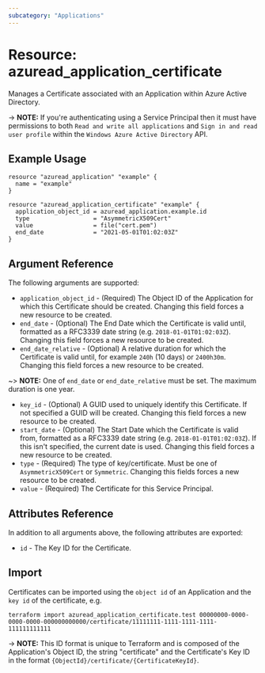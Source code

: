 ```yaml
---
subcategory: "Applications"
---
```


# Resource: azuread_application_certificate

Manages a Certificate associated with an Application within Azure Active Directory.

-> **NOTE:** If you're authenticating using a Service Principal then it must have permissions to both `Read and write all applications` and `Sign in and read user profile` within the `Windows Azure Active Directory` API.

## Example Usage

```hcl
resource "azuread_application" "example" {
  name = "example"
}

resource "azuread_application_certificate" "example" {
  application_object_id = azuread_application.example.id
  type                  = "AsymmetricX509Cert"
  value                 = file("cert.pem")
  end_date              = "2021-05-01T01:02:03Z"
}
```

## Argument Reference

The following arguments are supported:

* `application_object_id` - (Required) The Object ID of the Application for which this Certificate should be created. Changing this field forces a new resource to be created.
* `end_date` - (Optional) The End Date which the Certificate is valid until, formatted as a RFC3339 date string (e.g. `2018-01-01T01:02:03Z`). Changing this field forces a new resource to be created.
* `end_date_relative` - (Optional) A relative duration for which the Certificate is valid until, for example `240h` (10 days) or `2400h30m`. Changing this field forces a new resource to be created.

~> **NOTE:** One of `end_date` or `end_date_relative` must be set. The maximum duration is one year.

* `key_id` - (Optional) A GUID used to uniquely identify this Certificate. If not specified a GUID will be created. Changing this field forces a new resource to be created.
* `start_date` - (Optional) The Start Date which the Certificate is valid from, formatted as a RFC3339 date string (e.g. `2018-01-01T01:02:03Z`). If this isn't specified, the current date is used.  Changing this field forces a new resource to be created.
* `type` - (Required) The type of key/certificate. Must be one of `AsymmetricX509Cert` or `Symmetric`. Changing this fields forces a new resource to be created.
* `value` - (Required) The Certificate for this Service Principal.

## Attributes Reference

In addition to all arguments above, the following attributes are exported:

* `id` - The Key ID for the Certificate.

## Import

Certificates can be imported using the `object id` of an Application and the `key id` of the certificate, e.g.

```shell
terraform import azuread_application_certificate.test 00000000-0000-0000-0000-000000000000/certificate/11111111-1111-1111-1111-111111111111
```

-> **NOTE:** This ID format is unique to Terraform and is composed of the Application's Object ID, the string "certificate" and the Certificate's Key ID in the format `{ObjectId}/certificate/{CertificateKeyId}`.
